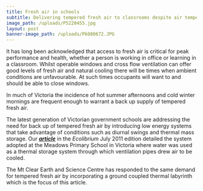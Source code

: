```yaml
---
title: Fresh air in schools
subtitle: Delivering tempered fresh air to classrooms despite air temperatures outside
image_path: /uploads/P5220455.jpg
layout: post
banner-image_path: /uploads/P6080672.JPG
---
```



It has long been acknowledged that access to fresh air is critical for peak performance and health, whether a person is working in office or learning in a classroom. Whilst operable windows and cross flow ventilation can offer good levels of fresh air and natural cooling there will be times when ambient conditions are unfavourable. At such times occupants will want to and should be able to close windows.

In much of Victoria the incidence of hot summer afternoons and cold winter mornings are frequent enough to warrant a back up supply of tempered fresh air.

The latest generation of Victorian government schools are addressing the need for back up of tempered fresh air by introducing low energy systems that take advantage of conditions such as diurnal swings and thermal mass storage. Our ***[article](http://www.sbe.com.au/wp-content/uploads/2010/12/1107-Ecolibrium-The-3D-textbook1.pdf)*** in the *Ecolibrium* July 2011 edition detailed the system adopted at the Meadows Primary School in Victoria where water was used as a thermal storage system through which ventilation pipes drew air to be cooled.

The Mt Clear Earth and Science Centre has responded to the same demand for tempered fresh air by incorporating a ground coupled thermal labyrinth which is the focus of this article.